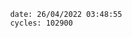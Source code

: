 

                date: 26/04/2022 03:48:55
                cycles: 102900

                         